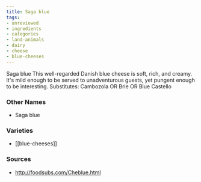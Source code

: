 ```yaml
---
title: Saga blue
tags:
- unreviewed
- ingredients
- categories
- land-animals
- dairy
- cheese
- blue-cheeses
---
```

Saga blue This well-regarded Danish blue cheese is soft, rich, and creamy. It's mild enough to be served to unadventurous guests, yet pungent enough to be interesting. Substitutes: Cambozola OR Brie OR Blue Castello

### Other Names

* Saga blue

### Varieties

* [[blue-cheeses]]

### Sources
* http://foodsubs.com/Cheblue.html
